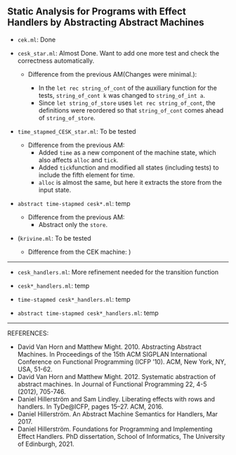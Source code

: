 ## Static Analysis for Programs with Effect Handlers by Abstracting Abstract Machines

* `cek.ml`: Done


* `cesk_star.ml`: Almost Done. Want to add one more test and check the correctness automatically.
  * Difference from the previous AM(Changes were minimal.):

    * In the `let rec string_of_cont` of the auxiliary function for the tests, `string_of_cont k` was changed to `string_of_int a`.
    * Since `let string_of_store` uses `let rec string_of_cont`, the definitions were reordered so that `string_of_cont` comes ahead of `string_of_store`.

* `time_stapmed_CESK_star.ml`: To be tested
  * Difference from the previous AM:
    * Added `time` as a new component of the machine state, which also affects `alloc` and `tick`.
    * Added `tick`function and modified all states (including tests) to include the fifth element for time. 
    * `alloc` is almost the same, but here it extracts the store from the input state.

* `abstract time-stapmed cesk*.ml`: temp
  * Difference from the previous AM:
    * Abstract only the `store`.

* (`krivine.ml`: To be tested
  * Difference from the CEK machine:
)
---




* `cesk_handlers.ml`: More refinement needed for the transition function

* `cesk*_handlers.ml`: temp

* `time-stapmed cesk*_handlers.ml`: temp

* `abstract time-stapmed cesk*_handlers.ml`: temp
---

 REFERENCES:
* David Van Horn and Matthew Might. 2010. Abstracting Abstract Machines. In Proceedings of the 15th ACM SIGPLAN
International Conference on Functional Programming (ICFP ’10). ACM, New York, NY, USA, 51-62.
* David Van Horn and Matthew Might. 2012. Systematic abstraction of abstract machines. In Journal of Functional Programming
22, 4-5 (2012), 705-746.
* Daniel Hillerström and Sam Lindley. Liberating effects with rows and handlers.
In TyDe@ICFP, pages 15–27. ACM, 2016.
* Daniel Hillerström. An Abstract Machine Semantics for Handlers, Mar 2017.
* Daniel Hillerström. Foundations for Programming and Implementing Effect Handlers. PhD dissertation, School of Informatics, The University of Edinburgh, 2021. 